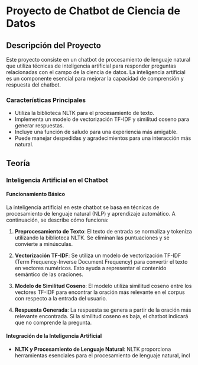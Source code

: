 # Proyecto de Chatbot de Ciencia de Datos

## Descripción del Proyecto

Este proyecto consiste en un chatbot de procesamiento de lenguaje natural que utiliza técnicas de inteligencia artificial para responder preguntas relacionadas con el campo de la ciencia de datos. La inteligencia artificial es un componente esencial para mejorar la capacidad de comprensión y respuesta del chatbot.

### Características Principales

- Utiliza la biblioteca NLTK para el procesamiento de texto.
- Implementa un modelo de vectorización TF-IDF y similitud coseno para generar respuestas.
- Incluye una función de saludo para una experiencia más amigable.
- Puede manejar despedidas y agradecimientos para una interacción más natural.

## Teoría

### Inteligencia Artificial en el Chatbot

#### Funcionamiento Básico

La inteligencia artificial en este chatbot se basa en técnicas de procesamiento de lenguaje natural (NLP) y aprendizaje automático. A continuación, se describe cómo funciona:

1. **Preprocesamiento de Texto**: El texto de entrada se normaliza y tokeniza utilizando la biblioteca NLTK. Se eliminan las puntuaciones y se convierte a minúsculas.

2. **Vectorización TF-IDF**: Se utiliza un modelo de vectorización TF-IDF (Term Frequency-Inverse Document Frequency) para convertir el texto en vectores numéricos. Esto ayuda a representar el contenido semántico de las oraciones.

3. **Modelo de Similitud Coseno**: El modelo utiliza similitud coseno entre los vectores TF-IDF para encontrar la oración más relevante en el corpus con respecto a la entrada del usuario.

4. **Respuesta Generada**: La respuesta se genera a partir de la oración más relevante encontrada. Si la similitud coseno es baja, el chatbot indicará que no comprende la pregunta.

#### Integración de la Inteligencia Artificial

- **NLTK y Procesamiento de Lenguaje Natural**: NLTK proporciona herramientas esenciales para el procesamiento de lenguaje natural, incl
